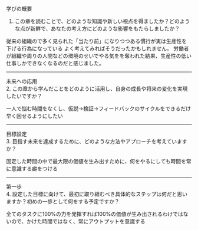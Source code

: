 学びの概要
1. この章を読むことで、どのような知識や新しい視点を得ましたか？どのような点が新鮮で、あなたの考え方にどのような影響をもたらしましたか？

従来の組織ので多く見られた「当たり前」になりつつある慣行が実は生産性を下げる行為になっている
よく考えてみればそうだったかもしれません。
労働者が組織や周りの人間などの環境のせいでやる気をを奪われた結果、生産性の低い仕事しかできなくなるのだと感じました。

---

未来への応用  
2. この章から学んだことをどのように活用し、自身の成長や将来の変化を実現したいですか？  

一人で悩む時間をなくし、仮説→検証→フィードバックのサイクルをできるだけ早く回せるようにしたい

---

目標設定  
3. 目指す未来を達成するために、どのような方法やアプローチを考えていますか？  

固定した時間の中で最大限の価値を生み出すために、何をやるにしても時間を常に意識する癖をつける

---
第一歩  
4. 設定した目標に向けて、最初に取り組むべき具体的なステップは何だと思いますか？初めの一歩として何をする予定ですか？  

全てのタスクに100%の力を発揮すれば100%の価値が生み出されるわけではないので、かけた時間ではなく、常にアウトプットを意識する

